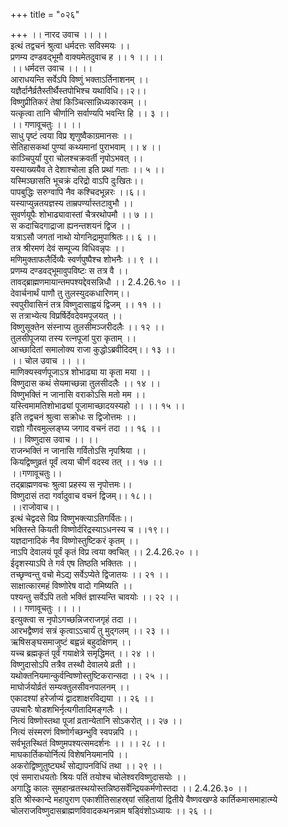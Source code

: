 +++
title = "०२६"

+++
।। नारद उवाच ।। ।।  
इत्थं तद्वचनं श्रुत्वा धर्मदत्तः सविस्मयः ।।  
प्रणम्य दण्डवद्भूमौ वाक्यमेतदुवाच ह ।। १ ।। ।।  
।। धर्मदत्त उवाच ।। ।।  
आराधयन्ति सर्वेऽपि विष्णुं भक्ताऽर्तिनाशनम् ।।  
यज्ञैर्दानैर्व्रतैस्तीर्थैस्तपोभिश्च यथाविधि।।२।।  
विष्णुप्रीतिकरं तेषां किञ्चित्सान्निध्यकारकम् ।।  
यत्कृत्वा तानि चीर्णानि सर्वाण्यपि भवन्ति हि ।। ३ ।।  
।। गणावूचतुः ।। ।।  
साधु पृष्टं त्वया विप्र शृणुष्वैकाग्रमानसः ।।  
सेतिहासकथां पुण्यां कथ्यमानां पुराभवाम् ।। ४ ।।  
काञ्चिपुर्यां पुरा चोलश्चक्रवर्ती नृपोऽभवत् ।।  
यस्याख्ययैव ते देशाश्चोला इति प्रथां गताः ।। ५ ।।  
यस्मिञ्छासति भूचक्रं दरिद्रो वाऽपि दुःखितः।।  
पापबुद्धिः सरुग्वापि नैव कश्चिदभून्नरः ।।६।।  
यस्याप्युन्नतयज्ञस्य ताम्रपर्ण्यास्तटावुभौ ।।  
सुवर्णयूपैः शोभाढ्यावास्तां चैत्ररथोपमौ ।। ७ ।।  
स कदाचिदगाद्राजा ह्यनन्तशयनं द्विज ।।  
यत्राऽसौ जगतां नाथो योगनिद्रामुपाश्रितः।। ६ ।।  
तत्र श्रीरमणं देवं सम्पूज्य विधिवन्नृपः ।।  
मणिमुक्ताफलैर्दिव्यैः स्वर्णपुष्पैश्च शोभनैः ।। ९ ।।  
प्रणम्य दण्डवद्भूमावुपविष्टः स तत्र वै ।।  
तावद्ब्राह्मणमायान्तमपश्यद्देवसन्निधौ ।। 2.4.26.१० ।।  
देवार्चनार्थं पाणौ तु तुलस्युदकधारिणम्।।  
स्वपुरीवासिनं तत्र विष्णुदासाह्वयं द्विजम् ।। ११ ।।  
स तत्राभ्येत्य विप्रर्षिर्देवदेवमपूजयत् ।।  
विष्णुसूक्तेन संस्नाप्य तुलसीमञ्जरीदलैः ।। १२ ।।  
तुलसीपूजया तस्य रत्नपूजां पुरा कृताम् ।।  
आच्छादितां समालोक्य राजा कुद्धोऽब्रवीदिदम्।। १३ ।।  
।। चोल उवाच ।। ।।  
माणिक्यस्वर्णपूजाऽत्र शोभाढ्या या कृता मया ।।  
विष्णुदास कथं सेयमाच्छन्ना तुलसीदलैः ।। १४ ।।  
विष्णुभक्तिं न जानासि वराकोऽसि मतो मम ।।  
यस्त्विमामतिशोभाढ्यां पूजामाच्छादयस्यहो ।। ।। १५ ।।  
इति तद्वचनं श्रुत्वा सक्रोधः स द्विजोत्तमः ।।  
राज्ञो गौरवमुल्लङ्घ्य जगाद वचनं तदा ।। १६ ।।  
।। विष्णुदास उवाच ।। ।।  
राजन्भक्तिं न जानासि गर्वितोऽसि नृपश्रिया ।।  
कियद्विष्णुव्रतं पूर्वं त्वया चीर्णं वदस्व तत् ।। १७ ।।  
।।गणावूचतुः।।  
तद्ब्राह्मणवचः श्रुत्वा प्रहस्य स नृपोत्तमः।।  
विष्णुदासं तदा गर्वादुवाच वचनं द्विजम्।। १८।।  
।।राजोवाच।।  
इत्थं चेद्वदसे विप्र विष्णुभक्त्याऽतिगर्वितः।।  
भक्तिस्ते कियती विष्णोर्दरिद्रस्याऽधनस्य च ।।१९।।  
यज्ञदानादिकं नैव विष्णोस्तुष्टिकरं कृतम् ।।  
नाऽपि देवालयं पूर्वं कृतं विप्र त्वया क्वचित् ।। 2.4.26.२० ।।  
ईदृशस्याऽपि ते गर्व एष तिष्ठति भक्तितः ।।  
तच्छृण्वन्तु वचो मेऽद्य सर्वेऽप्येते द्विजातयः ।। २१ ।।  
साक्षात्कारमहं विष्णोरेष वादो गमिष्यति ।।  
पश्यन्तु सर्वेऽपि ततो भक्तिं ज्ञास्यन्ति चावयोः ।। २२ ।।  
।। गणावूचतुः ।। ।।  
इत्युक्त्वा स नृपोऽगच्छन्निजराजगृहं तदा ।।  
आरभद्वैष्णवं सत्रं कृत्वाऽऽचार्यं तु मुद्गलम् ।। २३ ।।  
ऋषिसङ्घसमाजुष्टं बह्वन्नं बहुदक्षिणम् ।।  
यच्च ब्रह्मकृतं पूर्वं गयाक्षेत्रे समृद्धिमत् ।। २४ ।।  
विष्णुदासोऽपि तत्रैव तस्थौ देवालये व्रती ।।  
यथोक्तनियमान्कुर्वन्विष्णोस्तुष्टिकरान्सदा ।। २५ ।।  
माघोर्जयोर्व्रतं सम्यक्तुलसीवनपालनम् ।।  
एकादश्यां हरेर्जाप्यं द्वादशाक्षरविद्यया ।। २६ ।।  
उपचारैः षोडशभिर्नृत्यगीतादिमङ्गलैः ।।  
नित्यं विष्णोस्तथा पूजां व्रतान्येतानि सोऽकरोत् ।। २७ ।।  
नित्यं संस्मरणं विष्णोर्गच्छन्भुवि स्वपन्नपि ।।  
सर्वभूतस्थितं विष्णुमपश्यत्समदर्शनः ।। ।। २८ ।।  
माघकार्तिकयोर्नित्यं विशेषनियमानपि ।।  
अकरोद्विष्णुतुष्ट्यर्थं सोद्यापनविधिं तथा ।। २९ ।।  
एवं समाराधयतोः श्रियः पतिं तयोश्च चोलेश्वरविष्णुदासयोः ।।  
अगाद्धि कालः सुमहान्व्रतस्थयोस्तन्निष्ठसर्वेन्द्रियकर्मणोस्तदा ।। 2.4.26.३० ।।  
इति श्रीस्कान्दे महापुराण एकाशीतिसाहस्र्यां संहितायां द्वितीये वैष्णवखण्डे कार्तिकमासमाहात्म्ये चोलराजविष्णुदासब्राह्मणविवादकथनन्नाम षड्विंशोऽध्यायः ।। २६ ।।